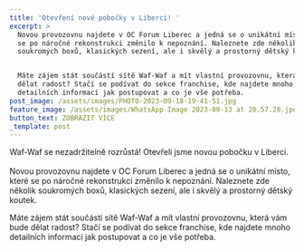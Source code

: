 ```yaml
---
title: 'Otevření nové pobočky v Liberci! '
excerpt: >
  Novou provozovnu najdete v OC Forum Liberec a jedná se o unikátní místo, které
  se po náročné rekonstrukci změnilo k nepoznání. Naleznete zde několik
  soukromých boxů, klasických sezení, ale i skvělý a prostorný dětský koutek. 


  Máte zájem stát součástí sítě Waf-Waf a mít vlastní provozovnu, která vám bude
  dělat radost? Stačí se podívat do sekce franchise, kde najdete mnoho
  detailních informací jak postupovat a co je vše potřeba.
post_image: /assets/images/PHOTO-2023-09-18-19-41-51.jpg
feature_image: /assets/images/WhatsApp Image 2023-09-13 at 20.57.28.jpeg
button_text: ZOBRAZIT VÍCE
_template: post
---
```


Waf-Waf se nezadržitelně rozrůstá! Otevřeli jsme novou pobočku v Liberci.\
\
Novou provozovnu najdete v OC Forum Liberec a jedná se o unikátní místo, které se po náročné rekonstrukci změnilo k nepoznání. Naleznete zde několik soukromých boxů, klasických sezení, ale i skvělý a prostorný dětský koutek.

Máte zájem stát součástí sítě Waf-Waf a mít vlastní provozovnu, která vám bude dělat radost? Stačí se podívat do sekce franchise, kde najdete mnoho detailních informací jak postupovat a co je vše potřeba.
